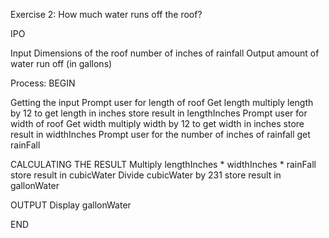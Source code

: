 Exercise 2: How much water runs off the roof?

IPO

Input
Dimensions of the roof
number of inches of rainfall
Output
amount of water run off (in gallons)

Process:
BEGIN

Getting the input
	Prompt user for length of roof
	Get length
	multiply length by 12 to get length in inches
	store result in lengthInches
	Prompt user for width of roof
	Get width
	multiply width by 12 to get width in inches
	store result in widthInches
	Prompt user for the number of inches of rainfall
	get rainFall

CALCULATING THE RESULT
	Multiply lengthInches * widthInches * rainFall
		store result in cubicWater
	Divide cubicWater by 231
		store result in gallonWater

OUTPUT
	Display gallonWater

END
